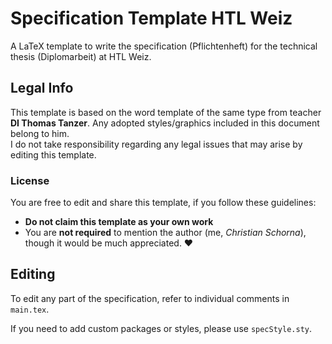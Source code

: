 # Specification Template HTL Weiz

A LaTeX template to write the specification (Pflichtenheft) for the technical thesis (Diplomarbeit) at HTL Weiz.

## Legal Info

This template is based on the word template of the same type from teacher **DI Thomas Tanzer**.   Any adopted styles/graphics included in this document belong to him.  
I do not take responsibility regarding any legal issues that may arise by editing this template.

### License

You are free to edit and share this template, if you follow these guidelines:

- **Do not claim this template as your own work**
- You are **not required** to mention the author (me, *Christian Schorna*), though it would be much appreciated. ❤️

## Editing

To edit any part of the specification, refer to individual comments in `main.tex`.

If you need to add custom packages or styles, please use `specStyle.sty`.

